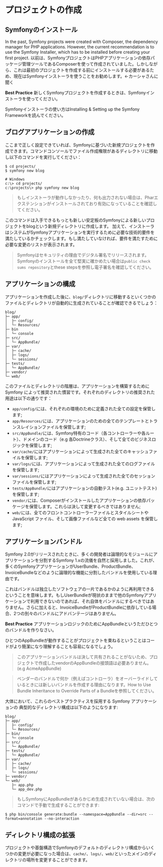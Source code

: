 # プロジェクトの作成
## Symfonyのインストール
In the past, Symfony projects were created with Composer, the dependency manager for PHP applications. However, the current recommendation is to use the Symfony Installer, which has to be installed before creating your first project.
以前は、SymfonyプロジェクトはPHPアプリケーションの依存パッケージ管理ツールであるComposerを使って作成されていました。しかしながら、これは最初のプロジェクトを作成する前にインストールする必要があるため、現在はSymfonyインストーラを使うことをお勧めします。←カーシャさんに聞く

**Best Practice**
新しくSymfonyプロジェクトを作成するときは、Symfonyインストーラを使ってください。

Symfonyインストーラの使い方はInstalling & Setting up the Symfony Frameworkを読んでください。

## ブログアプリケーションの作成
ここまで正しく設定できていれば、Symfonyに基づいた新規プロジェクトを作成できます。コマンドコンソールでファイル作成権限があるディレクトリに移動し以下のコマンドを実行してください：

```
$ cd projects/
$ symfony new blog

# Windows
c:\> cd projects/
c:\projects\> php symfony new blog
```

> もしインストーラが動作しなかったり、何も出力されない場合は、Pharエクステンションがインストールされており有効になっていることを確認してください。

このコマンドは入手できるもっとも新しい安定板のSymfonyによる新しいプロジェクトをblogという新規ディレクトリに作成します。
加えて、インストーラはシステムがSymfonyアプリケーションを実行するために必要な技術的要件を満たしているかチェックします。もし満たしていなければ、要件を満たすために必要な変更のリストが表示されます。

> Symfonyはセキュリティの理由でデジタル署名でリリースされます。Symfonyのインストールを全て堅実に確かめたい場合は`public check sums repository`とthese stepsを参照し電子署名を確認してください。

## アプリケーションの構成
アプリケーションを作成した後に、`blog/`ディレクトリに移動するといくつかのファイルとディレクトリが自動的に生成されていることが確認できるでしょう：

```
blog/
├─ app/
│  ├─ config/
│  └─ Resources/
├─ bin
│  └─ console
├─ src/
│  └─ AppBundle/
├─ var/
│  ├─ cache/
│  ├─ logs/
│  └─ sessions/
├─ tests/
│  └─ AppBundle/
├─ vendor/
└─ web/
```

このファイルとディレクトリの階層は、アプリケーションを構築するためにSymfony によって推奨された慣習です。それぞれのディレクトリの推奨された用途は以下の通りです：

 - `app/config/`には、それぞれの環境のために定義された全ての設定を保管します;
 - `app/Resources/`には、アプリケーションのための全てのテンプレートとトランスレイションファイルを保管します;
 - `src/AppBundle/`には、Symfony特有のコード（各コントローラーや各ルート）、ドメインのコード（e.g 各Doctrineクラス）、そして全てのビジネスロジックを保管します;
 - `var/cache/`にはアプリケーションによって生成された全てのキャッシュファイルを保管します;
 - `var/logs/`には、アプリケーションによって生成された全てのログファイルを保管します;
 - `var/sessions/`にはアプリケーションによって生成された全てのセッションファイルを保管します;
 - `tests/AppBundle/`にはアプリケーションの自動テスト(e.g. ユニットテスト)を保管します;
 - `vendor/`には、Composerがインストールしたアプリケーションの依存パッケージを保管します。これらは決して変更するべきではありません;
 - `web/`には、全てのフロントコントローラーファイルとスタイルシートや JavaScript ファイル、そして画像ファイルなど全ての web assets を保管します;

## アプリケーションバンドル
Symfony 2.0がリリースされたときに、多くの開発者は論理的なモジュールにアプリケーションを分割するSymfony 1.xの流儀を自然と採用しました。これが、多くのSymfonyアプリケーションがUserBundle、ProductBundle、InvoiceBundleなどのように論理的な機能に分割したバンドルを使用している理由です。

これはバンドルは独立したソフトウェアの一片であるかのように再利用できるということを意味します。もしUserBundleが現状のままで他のSymfonyアプリケーションで利用できないのであれば、それ自体をバンドルにするべきではありません。さらに加えると、InvoiceBundleがProductBundleに依存している場合、2つの別々のバンドルにアドバンテージはありません。

**Best Practice**
アプリケーションロジックのためにAppBundleというただひとつのバンドルを作りなさい。

ひとつのAppBundleが動作することがプロジェクトを束ねるということはコードがより簡潔になり理解することも容易になるでしょう。

> このアプリケーションバンドルは決して共有されることがないため、プロジェクトで作成したvendorのAppBundleの接頭語は必要ありません。(e.g AcmeAppBundle)

> ベンダーのバンドルで何か（例えばコントローラ）をオーバーライドしているときには新しいバンドルを作成する理由になります。How to Use Bundle Inheritance to Override Parts of a Bundleを参照してください。

大体において、これらのベストプラクティスを採用する Symfony アプリケーションの 典型的なディレクトリ構成は以下のようになります:

```
blog/
├─ app/
│  ├─ config/
│  └─ Resources/
├─ bin/
│  └─ console
├─ src/
│  └─ AppBundle/
├─ tests/
│  └─ AppBundle/
├─ var/
│  ├─ cache/
│  ├─ logs/
   └─ sessions/
├─ vendor/
└─ web/
   ├─ app.php
   └─ app_dev.php
```

> もしSymfonyにAppBundleがあらかじめ生成されていない場合は、次のコマンドで手動で生成することができます:

```
$ php bin/console generate:bundle --namespace=AppBundle --dir=src --format=annotation --no-interaction
```

## ディレクトリ構成の拡張
プロジェクトや基盤構造でSymfonyのデフォルトのディレクトリ構成からいくつかの変更が必要になった場合は、`cache/`、`logs/`、`web/`といったメインのディレクトリの場所を変更することができます。
